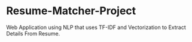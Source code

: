 # Resume-Matcher-Project
Web Application using NLP that uses TF-IDF and Vectorization to Extract Details From Resume.
